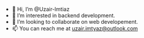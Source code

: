 - 👋 Hi, I’m @Uzair-Imtiaz
- 👀 I’m interested in backend development.
- 💞️ I’m looking to collaborate on web developement.
- 📫 You can reach me at uzair.imtyaz@outlook.com

<!---
Uzair-Imtiaz/Uzair-Imtiaz is a ✨ special ✨ repository because its `README.md` (this file) appears on your GitHub profile.
You can click the Preview link to take a look at your changes.
--->
